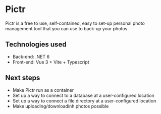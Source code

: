 # Pictr

Pictr is a free to use, self-contained, easy to set-up personal photo management tool that you can use to back-up your photos.

## Technologies used
 - Back-end: .NET 6
 - Front-end: Vue 3 + Vite + Typescript

## Next steps
 - Make Pictr run as a container
 - Set up a way to connect to a database at a user-configured location
 - Set up a way to connect a file directory at a user-configured location
 - Make uploading/downloadinh photos possible
